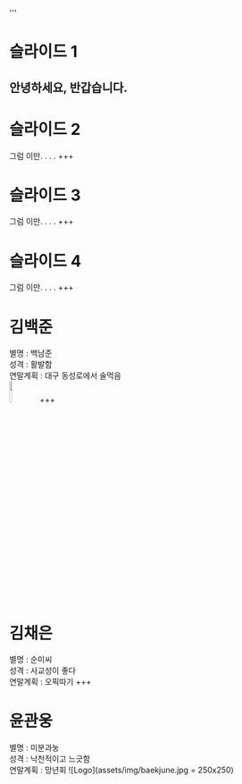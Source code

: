 '''
# 슬라이드 1
안녕하세요, 반갑습니다.
---
# 슬라이드 2
그럼 이만. . . . 
+++
# 슬라이드 3
그럼 이만. . . . 
+++
# 슬라이드 4
그럼 이만. . . . 
+++
# 김백준
별명 : 백남준\
성격 : 활발함\
연말계획 : 대구 동성로에서 술먹음\
<img src="https://user-images.githubusercontent.com/46044140/50433515-06d70580-091c-11e9-8bf3-ed763d2950a9.jpg" width = 10%></img>
+++
# 김채은
별명 : 순미씨\
성격 : 사교성이 좋다\
연말계획 : 오픽따기
+++
# 윤관웅
별명 : 미분과눙\
성격 : 낙천적이고 느긋함\
연말계획 : 망년회
![Logo](assets/img/baekjune.jpg = 250x250)
